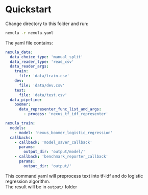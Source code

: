 # Quickstart

Change directory to this folder and run:
```bash
nexula -r nexula.yaml
```

The yaml file contains:
```yaml
nexula_data:
  data_choice_type: 'manual_split'
  data_reader_type: 'read_csv'
  data_reader_args:
    train:
      file: 'data/train.csv'
    dev:
      file: 'data/dev.csv'
    test:
      file: 'data/test.csv'
  data_pipeline:
    boomer:
      data_representer_func_list_and_args:
        - process: 'nexus_tf_idf_representer'

nexula_train:
  models:
    - model: 'nexus_boomer_logistic_regression'
  callbacks:
    - callback: 'model_saver_callback'
      params:
        output_dir: 'output/model/'
    - callback: 'benchmark_reporter_callback'
      params:
        output_dir: 'output/'
```
This command yaml will preprocess text into tf-idf and do logistic regression algorithm.  
The result will be in  `output/` folder
